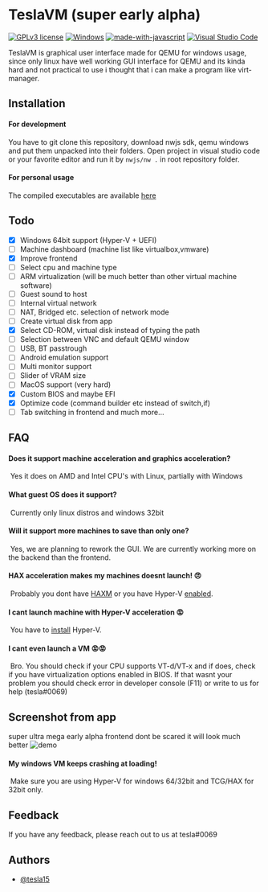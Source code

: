 
# TeslaVM (super early alpha)
[![GPLv3 license](https://img.shields.io/badge/License-GPLv3-blue.svg)](http://perso.crans.org/besson/LICENSE.html)
[![Windows](https://badgen.net/badge/icon/windows?icon=windows&label)](https://microsoft.com/windows/)
[![made-with-javascript](https://img.shields.io/badge/Made%20with-JavaScript-1f425f.svg)](https://www.javascript.com)
[![Visual Studio Code](https://img.shields.io/badge/--007ACC?logo=visual%20studio%20code&logoColor=ffffff)](https://code.visualstudio.com/)



TeslaVM is graphical user interface made for QEMU for windows usage, since only linux have well working GUI interface for QEMU and its kinda hard and not practical to use i thought that i can make a program like virt-manager.

## Installation
#### For development
You have to git clone this repository, download nwjs sdk, qemu windows and put them unpacked into their folders. Open project in visual studio code or your favorite editor and run it by `nwjs/nw .` in root repository folder.

#### For personal usage
The compiled executables are available [here](https://github.com/tesla15/teslavm/releases)
## Todo
- [X]  Windows 64bit support (Hyper-V + UEFI)
- [ ]  Machine dashboard (machine list like virtualbox,vmware)
- [X]  Improve frontend
- [ ]  Select cpu and machine type
- [ ]  ARM virtualization (will be much better than other virtual machine software)
- [ ]  Guest sound to host
- [ ]  Internal virtual network
- [ ]  NAT, Bridged etc. selection of network mode 
- [ ]  Create virtual disk from app
- [X]  Select CD-ROM, virtual disk instead of typing the path
- [ ]  Selection between VNC and default QEMU window
- [ ]  USB, BT passtrough 
- [ ]  Android emulation support
- [ ]  Multi monitor support
- [ ]  Slider of VRAM size
- [ ]  MacOS support (very hard)
- [X]  Custom BIOS and maybe EFI
- [X]  Optimize code (command builder etc instead of switch,if)
- [ ]  Tab switching in frontend
and much more...
## FAQ

#### Does it support machine acceleration and graphics acceleration?

&nbsp;Yes it does on AMD and Intel CPU's with Linux, partially with Windows

#### What guest OS does it support?

&nbsp;Currently only linux distros and windows 32bit

#### Will it support more machines to save than only one?

&nbsp;Yes, we are planning to rework the GUI. We are currently working more on the backend than the frontend.

#### HAX acceleration makes my machines doesnt launch! 😠

&nbsp;Probably you dont have [HAXM](https://github.com/intel/haxm/releases/tag/v7.7.1) or you have Hyper-V [enabled](https://www.nakivo.com/blog/uninstalling-or-disabling-hyper-v-in-windows-10/).

#### I cant launch machine with Hyper-V acceleration 😡
&nbsp;You have to [install](https://learn.microsoft.com/pl-pl/virtualization/hyper-v-on-windows/quick-start/enable-hyper-v) Hyper-V.

#### I cant even launch a VM 😡😡
&nbsp;Bro. You should check if your CPU supports VT-d/VT-x and if does, check if you have virtualization options enabled in BIOS. If that wasnt your problem you should check error in developer console (F11) or write to us for help (tesla#0069)
## Screenshot from app
super ultra mega early alpha frontend dont be scared it will look much better
![demo](https://media.discordapp.net/attachments/945709982425432066/1043983709042393131/image.png)

#### My windows VM keeps crashing at loading!
&nbsp;Make sure you are using Hyper-V for windows 64/32bit and TCG/HAX for 32bit only.

## Feedback

If you have any feedback, please reach out to us at tesla#0069


## Authors

- [@tesla15](https://www.github.com/tesla15)

